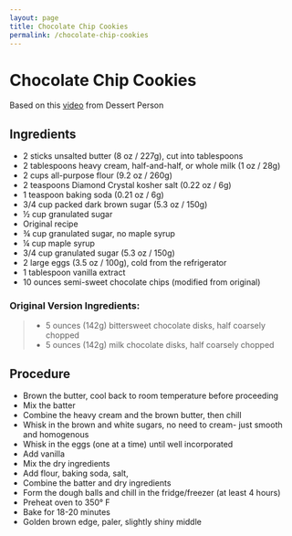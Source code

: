 ```yaml
---
layout: page
title: Chocolate Chip Cookies
permalink: /chocolate-chip-cookies
---
```


# Chocolate Chip Cookies

Based on this [video](https://youtu.be/kPauR6tP_cg) from Dessert Person

## Ingredients
* 2 sticks unsalted butter (8 oz / 227g), cut into tablespoons
* 2 tablespoons heavy cream, half-and-half, or whole milk (1 oz / 28g)
* 2 cups all-purpose flour (9.2 oz / 260g)
* 2 teaspoons Diamond Crystal kosher salt (0.22 oz / 6g)
* 1 teaspoon baking soda (0.21 oz / 6g)
* 3/4 cup packed dark brown sugar (5.3 oz / 150g)
* ½ cup granulated sugar
* Original recipe 
* ¾ cup granulated sugar, no maple syrup
* ¼ cup maple syrup
* 3/4 cup granulated sugar (5.3 oz / 150g)
* 2 large eggs (3.5 oz / 100g), cold from the refrigerator 
* 1 tablespoon vanilla extract
* 10 ounces semi-sweet chocolate chips (modified from original)
### Original Version Ingredients:
> * 5 ounces (142g) bittersweet chocolate disks, half coarsely chopped
> * 5 ounces (142g) milk chocolate disks, half coarsely chopped

## Procedure
* Brown the butter, cool back to room temperature before proceeding 
* Mix the batter
* Combine the heavy cream and the brown butter, then chill
* Whisk in the brown and white sugars, no need to cream- just smooth and homogenous
* Whisk in the eggs (one at a time) until well incorporated
* Add vanilla
* Mix the dry ingredients
* Add flour, baking soda, salt, 
* Combine the batter and dry ingredients
* Form the dough balls and chill in the fridge/freezer (at least 4 hours)
* Preheat oven to 350° F
* Bake for 18-20 minutes
* Golden brown edge, paler, slightly shiny middle